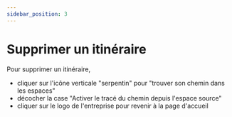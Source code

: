 ```yaml
---
sidebar_position: 3
---
```


# Supprimer un itinéraire

Pour supprimer un itinéraire,
-   cliquer sur l'icône verticale "serpentin" pour "trouver son chemin dans les espaces"
-   décocher la case "Activer le tracé du chemin depuis l'espace source"
-   cliquer sur le logo de l'entreprise pour revenir à la page d'accueil